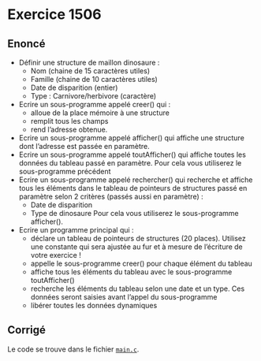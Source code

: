 # Exercice 1506

## Enoncé

- Définir une structure de maillon dinosaure :
    - Nom (chaine de 15 caractères utiles)
    - Famille (chaine de 10 caractères utiles)
    - Date de disparition (entier)
    - Type : Carnivore/herbivore (caractère)
- Ecrire un sous-programme appelé creer() qui :
    - alloue de la place mémoire à une structure
    - remplit tous les champs
    - rend l’adresse obtenue.
- Ecrire un sous-programme appelé afficher() qui affiche une structure dont l’adresse est passée en paramètre.
- Ecrire un sous-programme appelé toutAfficher() qui affiche toutes les données du tableau passé en paramètre. Pour cela vous utiliserez le sous-programme précédent
- Ecrire un sous-programme appelé rechercher() qui recherche et affiche tous les éléments dans le tableau de pointeurs de structures passé en paramètre selon 2 critères (passés aussi en paramètre) :
    - Date de disparition
    - Type de dinosaure
Pour cela vous utiliserez le sous-programme afficher().
- Ecrire un programme principal qui :
    - déclare un tableau de pointeurs de structures (20 places). Utilisez une constante qui sera ajustée au fur et à mesure de l’écriture de votre exercice !
    - appelle le sous-programme creer() pour chaque élément du tableau
    - affiche tous les éléments du tableau avec le sous-programme toutAfficher()
    - recherche les éléments du tableau selon une date et un type. Ces données seront saisies avant l’appel du sous-programme
    - libérer toutes les données dynamiques

## Corrigé

Le code se trouve dans le fichier [`main.c`](../code/main.c).